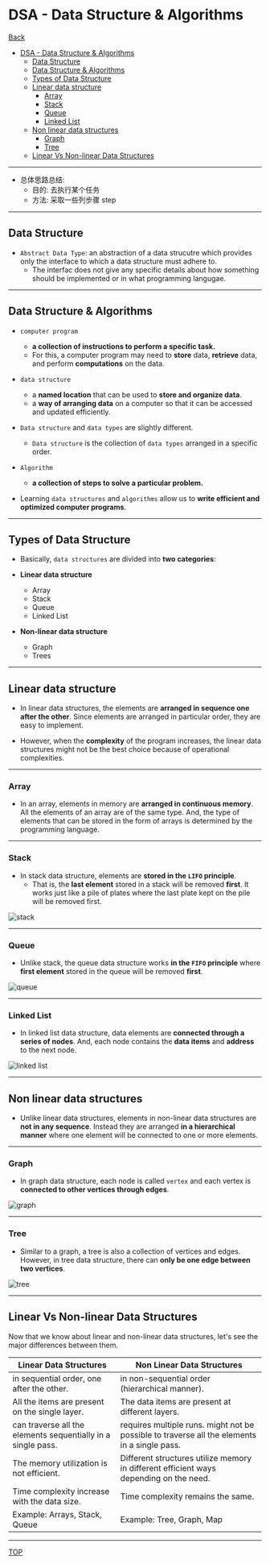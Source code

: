# DSA - Data Structure & Algorithms

[Back](./index.md)

- [DSA - Data Structure \& Algorithms](#dsa---data-structure--algorithms)
  - [Data Structure](#data-structure)
  - [Data Structure \& Algorithms](#data-structure--algorithms)
  - [Types of Data Structure](#types-of-data-structure)
  - [Linear data structure](#linear-data-structure)
    - [Array](#array)
    - [Stack](#stack)
    - [Queue](#queue)
    - [Linked List](#linked-list)
  - [Non linear data structures](#non-linear-data-structures)
    - [Graph](#graph)
    - [Tree](#tree)
  - [Linear Vs Non-linear Data Structures](#linear-vs-non-linear-data-structures)

---

- 总体思路总结:
  - 目的: 去执行某个任务
  - 方法: 采取一些列步骤 step

---

## Data Structure

- `Abstract Data Type`: an abstraction of a data strucutre which provides only the interface to which a data structure must adhere to.
  - The interfac does not give any specific details about how something should be implemented or in what programming langugae.

---

## Data Structure & Algorithms

- `computer program`

  - **a collection of instructions to perform a specific task.**
  - For this, a computer program may need to **store** data, **retrieve** data, and perform **computations** on the data.

- `data structure`

  - a **named location** that can be used to **store and organize data**.
  - a **way of arranging data** on a computer so that it can be accessed and updated efficiently.

- `Data structure` and `data types` are slightly different.

  - `Data structure` is the collection of `data types` arranged in a specific order.

- `Algorithm`

  - **a collection of steps to solve a particular problem.**

- Learning `data structures` and `algorithms` allow us to **write efficient and optimized computer programs**.

---

## Types of Data Structure

- Basically, `data structures` are divided into **two categories**:

- **Linear data structure**

  - Array
  - Stack
  - Queue
  - Linked List

- **Non-linear data structure**

  - Graph
  - Trees

---

## Linear data structure

- In linear data structures, the elements are **arranged in sequence one after the other**. Since elements are arranged in particular order, they are easy to implement.

- However, when the **complexity** of the program increases, the linear data structures might not be the best choice because of operational complexities.

---

### Array

- In an array, elements in memory are **arranged in continuous memory**. All the elements of an array are of the same type. And, the type of elements that can be stored in the form of arrays is determined by the programming language.

---

### Stack

- In stack data structure, elements are **stored in the `LIFO` principle**.
  - That is, the **last element** stored in a stack will be removed **first**. It works just like a pile of plates where the last plate kept on the pile will be removed first.

![stack](./pic/stack_dsa.png)

---

### Queue

- Unlike stack, the queue data structure works **in the `FIFO` principle** where **first element** stored in the queue will be removed **first**.

![queue](./pic/queue_dsa.png)

---

### Linked List

- In linked list data structure, data elements are **connected through a series of nodes**. And, each node contains the **data items** and **address** to the next node.

![linked list](./pic/linked-list_dsa.png)

---

## Non linear data structures

- Unlike linear data structures, elements in non-linear data structures are **not in any sequence**. Instead they are arranged **in a hierarchical manner** where one element will be connected to one or more elements.

---

### Graph

- In graph data structure, each node is called `vertex` and each vertex is **connected to other vertices through edges**.

![graph](./pic/graph_dsa.png)

---

### Tree

- Similar to a graph, a tree is also a collection of vertices and edges. However, in tree data structure, there can **only be one edge between two vertices**.

![tree](./pic/tree_dsa.png)

---

## Linear Vs Non-linear Data Structures

Now that we know about linear and non-linear data structures, let's see the major differences between them.

| Linear Data Structures                                       | Non Linear Data Structures                                                                   |
| ------------------------------------------------------------ | -------------------------------------------------------------------------------------------- |
| in sequential order, one after the other.                    | in non-sequential order (hierarchical manner).                                               |
| All the items are present on the single layer.               | The data items are present at different layers.                                              |
| can traverse all the elements sequentially in a single pass. | requires multiple runs. might not be possible to traverse all the elements in a single pass. |
| The memory utilization is not efficient.                     | Different structures utilize memory in different efficient ways depending on the need.       |
| Time complexity increase with the data size.                 | Time complexity remains the same.                                                            |
| Example: Arrays, Stack, Queue                                | Example: Tree, Graph, Map                                                                    |

---

[TOP](#dsa---data-structure--algorithms)
